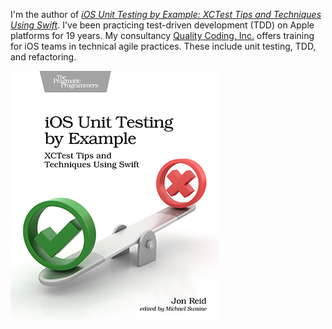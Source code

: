 I'm the author of _[iOS Unit Testing by Example: XCTest Tips and Techniques Using Swift](https://pragprog.com/titles/jrlegios/)_.
I've been practicing test-driven development (TDD) on Apple platforms for 19 years.
My consultancy [Quality Coding, Inc.](https://qualitycoding.org) offers training for iOS teams in technical agile practices. These include unit testing, TDD, and refactoring.

![book cover](https://raw.githubusercontent.com/jonreid/jonreid/master/ios-unit-testing-by-example-cover.png)
